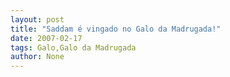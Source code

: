 ```yaml
---
layout: post
title: "Saddam é vingado no Galo da Madrugada!"
date: 2007-02-17
tags: Galo,Galo da Madrugada
author: None
---
```

 